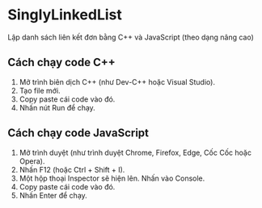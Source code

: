 # SinglyLinkedList

Lập danh sách liên kết đơn bằng C++ và JavaScript (theo dạng nâng cao)

## Cách chạy code C++

1. Mở trình biên dịch C++ (như Dev-C++ hoặc Visual Studio).
2. Tạo file mới.
3. Copy paste cái code vào đó.
4. Nhấn nút Run để chạy.

## Cách chạy code JavaScript

1. Mở trình duyệt (như trình duyệt Chrome, Firefox, Edge, Cốc Cốc hoặc Opera).
2. Nhấn F12 (hoặc Ctrl + Shift + I).
3. Một hộp thoại Inspector sẽ hiện lên. Nhấn vào Console.
3. Copy paste cái code vào đó.
4. Nhấn Enter để chạy.
